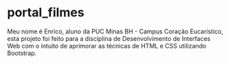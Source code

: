 # portal_filmes

Meu nome é Enrico, aluno da PUC Minas BH - Campus Coração Eucarístico, esta projeto foi feito para a disciplina de Desenvolvimento de Interfaces Web com o intuito de aprimorar as técnicas de HTML e CSS utilizando Bootstrap.
